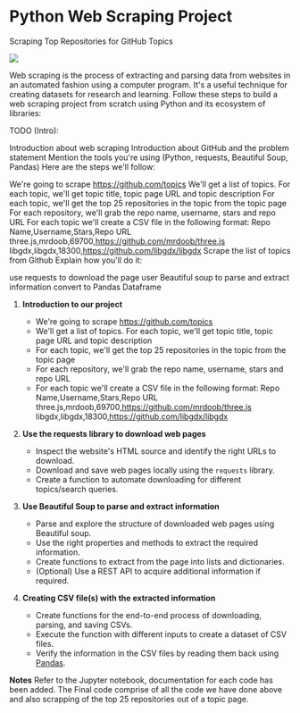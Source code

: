 # Python Web Scraping Project
Scraping Top Repositories for GitHub Topics

![](https://i.imgur.com/6zM7JBq.png)

Web scraping is the process of extracting and parsing data from websites in an automated fashion using a computer program. It's a useful technique for creating datasets for research and learning. Follow these steps to build a web scraping project from scratch using Python and its ecosystem of libraries:

TODO (Intro):

Introduction about web scraping
Introduction about GitHub and the problem statement
Mention the tools you're using (Python, requests, Beautiful Soup, Pandas)
Here are the steps we'll follow:

We're going to scrape https://github.com/topics
We'll get a list of topics. For each topic, we'll get topic title, topic page URL and topic description
For each topic, we'll get the top 25 repositories in the topic from the topic page
For each repository, we'll grab the repo name, username, stars and repo URL
For each topic we'll create a CSV file in the following format:
Repo Name,Username,Stars,Repo URL
three.js,mrdoob,69700,https://github.com/mrdoob/three.js
libgdx,libgdx,18300,https://github.com/libgdx/libgdx
Scrape the list of topics from Github
Explain how you'll do it:

use requests to download the page
user Beautiful soup to parse and extract information
convert to Pandas Dataframe

1. **Introduction to our project**
    - We're going to scrape https://github.com/topics
    - We'll get a list of topics. For each topic, we'll get topic title, topic page URL and topic description
    - For each topic, we'll get the top 25 repositories in the topic from the topic page
    - For each repository, we'll grab the repo name, username, stars and repo URL
    - For each topic we'll create a CSV file in the following format:
     Repo Name,Username,Stars,Repo URL
     three.js,mrdoob,69700,https://github.com/mrdoob/three.js
     libgdx,libgdx,18300,https://github.com/libgdx/libgdx

2. **Use the requests library to download web pages**

    - Inspect the website's HTML source and identify the right URLs to download.
    - Download and save web pages locally using the `requests` library.
    - Create a function to automate downloading for different topics/search queries.


3. **Use Beautiful Soup to parse and extract information**

    - Parse and explore the structure of downloaded web pages using Beautiful soup.
    - Use the right properties and methods to extract the required information.
    - Create functions to extract from the page into lists and dictionaries.
    - (Optional) Use a REST API to acquire additional information if required.


4. **Creating CSV file(s) with the extracted information**

    - Create functions for the end-to-end process of downloading, parsing, and saving CSVs.
    - Execute the function with different inputs to create a dataset of CSV files.
    - Verify the information in the CSV files by reading them back using [Pandas](https://pandas.pydata.org).

**Notes**
Refer to the Jupyter notebook, documentation for each code has been added. 
The Final code comprise of all the code we have done above and also scrapping of the top 25 repositories out of a topic page.
